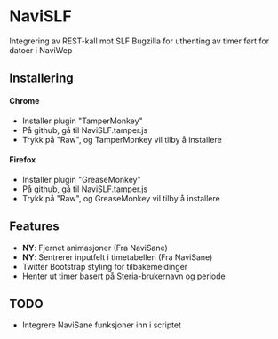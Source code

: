 NaviSLF
=========

Integrering av REST-kall mot SLF Bugzilla for uthenting av timer ført for datoer i NaviWep

Installering
------------
#### Chrome
* Installer plugin "TamperMonkey"
* På github, gå til NaviSLF.tamper.js
* Trykk på "Raw", og TamperMonkey vil tilby å installere

#### Firefox
* Installer plugin "GreaseMonkey"
* På github, gå til NaviSLF.tamper.js
* Trykk på "Raw", og GreaseMonkey vil tilby å installere

Features
--------
* **NY**: Fjernet animasjoner (Fra NaviSane)
* **NY**: Sentrerer inputfelt i timetabellen (Fra NaviSane)
* Twitter Bootstrap styling for tilbakemeldinger
* Henter ut timer basert på Steria-brukernavn og periode

TODO
----
* Integrere NaviSane funksjoner inn i scriptet

